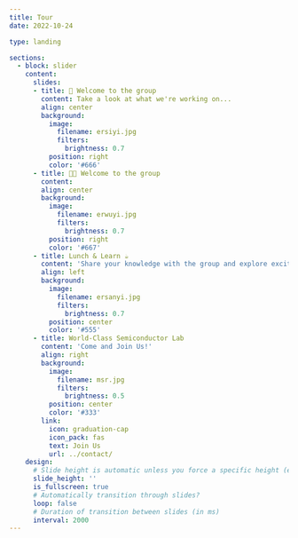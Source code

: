 ```yaml
---
title: Tour
date: 2022-10-24

type: landing

sections:
  - block: slider
    content:
      slides:
      - title: 👋 Welcome to the group
        content: Take a look at what we're working on...
        align: center
        background:
          image:
            filename: ersiyi.jpg
            filters:
              brightness: 0.7
          position: right
          color: '#666'
      - title: 👋👋 Welcome to the group
        content: 
        align: center
        background:
          image:
            filename: erwuyi.jpg
            filters:
              brightness: 0.7
          position: right
          color: '#667'
      - title: Lunch & Learn ☕️
        content: 'Share your knowledge with the group and explore exciting new topics together!'
        align: left
        background:
          image:
            filename: ersanyi.jpg
            filters:
              brightness: 0.7
          position: center
          color: '#555'
      - title: World-Class Semiconductor Lab
        content: 'Come and Join Us!'
        align: right
        background:
          image:
            filename: msr.jpg
            filters:
              brightness: 0.5
          position: center
          color: '#333'
        link:
          icon: graduation-cap
          icon_pack: fas
          text: Join Us
          url: ../contact/
    design:
      # Slide height is automatic unless you force a specific height (e.g. '400px')
      slide_height: ''
      is_fullscreen: true
      # Automatically transition through slides?
      loop: false
      # Duration of transition between slides (in ms)
      interval: 2000
---
```

